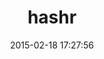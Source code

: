 ---
layout: post
title:  "hashr"
repo:   "svenfuchs/hashr"
date:   2015-02-18 17:27:56
gemurl: http://github.com/svenfuchs/hashr
---